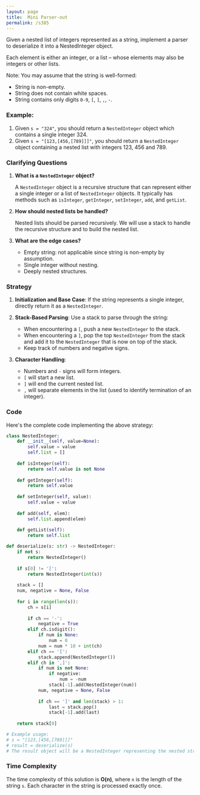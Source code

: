 ```yaml
---
layout: page
title:  Mini Parser-out
permalink: /s385
---
```


Given a nested list of integers represented as a string, implement a parser to deserialize it into a NestedInteger object.

Each element is either an integer, or a list – whose elements may also be integers or other lists. 

Note: You may assume that the string is well-formed:

* String is non-empty.
* String does not contain white spaces.
* String contains only digits `0-9`, `[`, `]`, `,`, `-`.

### Example:

1. Given `s = "324"`, you should return a `NestedInteger` object which contains a single integer 324.
2. Given `s = "[123,[456,[789]]]"`, you should return a `NestedInteger` object containing a nested list with integers 123, 456 and 789.

### Clarifying Questions

1. **What is a `NestedInteger` object?**

   A `NestedInteger` object is a recursive structure that can represent either a single integer or a list of `NestedInteger` objects. It typically has methods such as `isInteger`, `getInteger`, `setInteger`, `add`, and `getList`.

2. **How should nested lists be handled?**

   Nested lists should be parsed recursively. We will use a stack to handle the recursive structure and to build the nested list.

3. **What are the edge cases?**

   - Empty string: not applicable since string is non-empty by assumption.
   - Single integer without nesting.
   - Deeply nested structures.

### Strategy

1. **Initialization and Base Case**: If the string represents a single integer, directly return it as a `NestedInteger`.

2. **Stack-Based Parsing**: Use a stack to parse through the string:
   - When encountering a `[`, push a new `NestedInteger` to the stack.
   - When encountering a `]`, pop the top `NestedInteger` from the stack and add it to the `NestedInteger` that is now on top of the stack.
   - Keep track of numbers and negative signs.

3. **Character Handling**:
   - Numbers and `-` signs will form integers.
   - `[` will start a new list.
   - `]` will end the current nested list.
   - `,` will separate elements in the list (used to identify termination of an integer).

### Code

Here's the complete code implementing the above strategy:

```python
class NestedInteger:
    def __init__(self, value=None):
        self.value = value
        self.list = []
    
    def isInteger(self):
        return self.value is not None
    
    def getInteger(self):
        return self.value
    
    def setInteger(self, value):
        self.value = value
    
    def add(self, elem):
        self.list.append(elem)
    
    def getList(self):
        return self.list

def deserialize(s: str) -> NestedInteger:
    if not s:
        return NestedInteger()
    
    if s[0] != '[':
        return NestedInteger(int(s))
    
    stack = []
    num, negative = None, False
    
    for i in range(len(s)):
        ch = s[i]
        
        if ch == '-':
            negative = True
        elif ch.isdigit():
            if num is None:
                num = 0
            num = num * 10 + int(ch)
        elif ch == '[':
            stack.append(NestedInteger())
        elif ch in ',]':
            if num is not None:
                if negative:
                    num = -num
                stack[-1].add(NestedInteger(num))
            num, negative = None, False
            
            if ch == ']' and len(stack) > 1:
                last = stack.pop()
                stack[-1].add(last)
    
    return stack[0]

# Example usage:
# s = "[123,[456,[789]]]"
# result = deserialize(s)
# The result object will be a NestedInteger representing the nested structure.
```

### Time Complexity

The time complexity of this solution is **O(n)**, where `n` is the length of the string `s`. Each character in the string is processed exactly once.